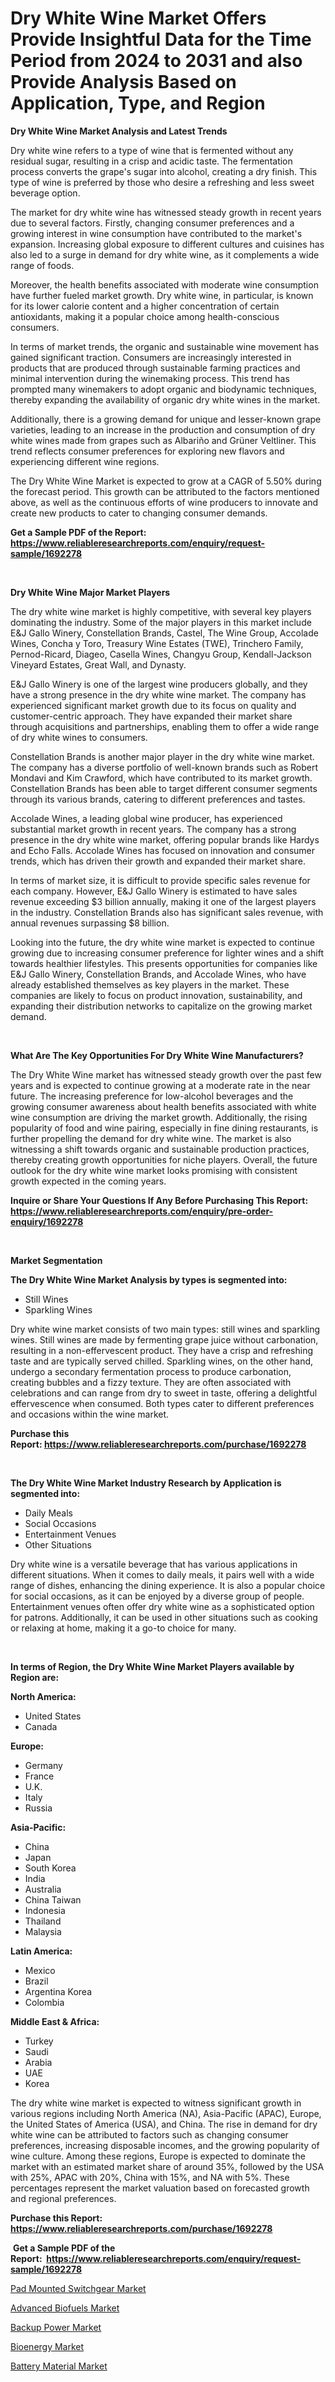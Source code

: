 <p><h1>Dry White Wine Market Offers Provide Insightful Data for the Time Period from 2024 to 2031 and also Provide Analysis Based on Application, Type, and Region</h1></p><p><strong>Dry White Wine Market Analysis and Latest Trends</strong></p>
<p><p>Dry white wine refers to a type of wine that is fermented without any residual sugar, resulting in a crisp and acidic taste. The fermentation process converts the grape's sugar into alcohol, creating a dry finish. This type of wine is preferred by those who desire a refreshing and less sweet beverage option.</p><p>The market for dry white wine has witnessed steady growth in recent years due to several factors. Firstly, changing consumer preferences and a growing interest in wine consumption have contributed to the market's expansion. Increasing global exposure to different cultures and cuisines has also led to a surge in demand for dry white wine, as it complements a wide range of foods.</p><p>Moreover, the health benefits associated with moderate wine consumption have further fueled market growth. Dry white wine, in particular, is known for its lower calorie content and a higher concentration of certain antioxidants, making it a popular choice among health-conscious consumers.</p><p>In terms of market trends, the organic and sustainable wine movement has gained significant traction. Consumers are increasingly interested in products that are produced through sustainable farming practices and minimal intervention during the winemaking process. This trend has prompted many winemakers to adopt organic and biodynamic techniques, thereby expanding the availability of organic dry white wines in the market.</p><p>Additionally, there is a growing demand for unique and lesser-known grape varieties, leading to an increase in the production and consumption of dry white wines made from grapes such as Albariño and Grüner Veltliner. This trend reflects consumer preferences for exploring new flavors and experiencing different wine regions.</p><p>The Dry White Wine Market is expected to grow at a CAGR of 5.50% during the forecast period. This growth can be attributed to the factors mentioned above, as well as the continuous efforts of wine producers to innovate and create new products to cater to changing consumer demands.</p></p>
<p><strong>Get a Sample PDF of the Report:&nbsp; <a href="https://www.reliableresearchreports.com/enquiry/request-sample/1692278">https://www.reliableresearchreports.com/enquiry/request-sample/1692278</a></strong></p>
<p>&nbsp;</p>
<p><strong>Dry White Wine Major Market Players</strong></p>
<p><p>The dry white wine market is highly competitive, with several key players dominating the industry. Some of the major players in this market include E&J Gallo Winery, Constellation Brands, Castel, The Wine Group, Accolade Wines, Concha y Toro, Treasury Wine Estates (TWE), Trinchero Family, Pernod-Ricard, Diageo, Casella Wines, Changyu Group, Kendall-Jackson Vineyard Estates, Great Wall, and Dynasty.</p><p>E&J Gallo Winery is one of the largest wine producers globally, and they have a strong presence in the dry white wine market. The company has experienced significant market growth due to its focus on quality and customer-centric approach. They have expanded their market share through acquisitions and partnerships, enabling them to offer a wide range of dry white wines to consumers.</p><p>Constellation Brands is another major player in the dry white wine market. The company has a diverse portfolio of well-known brands such as Robert Mondavi and Kim Crawford, which have contributed to its market growth. Constellation Brands has been able to target different consumer segments through its various brands, catering to different preferences and tastes.</p><p>Accolade Wines, a leading global wine producer, has experienced substantial market growth in recent years. The company has a strong presence in the dry white wine market, offering popular brands like Hardys and Echo Falls. Accolade Wines has focused on innovation and consumer trends, which has driven their growth and expanded their market share.</p><p>In terms of market size, it is difficult to provide specific sales revenue for each company. However, E&J Gallo Winery is estimated to have sales revenue exceeding $3 billion annually, making it one of the largest players in the industry. Constellation Brands also has significant sales revenue, with annual revenues surpassing $8 billion.</p><p>Looking into the future, the dry white wine market is expected to continue growing due to increasing consumer preference for lighter wines and a shift towards healthier lifestyles. This presents opportunities for companies like E&J Gallo Winery, Constellation Brands, and Accolade Wines, who have already established themselves as key players in the market. These companies are likely to focus on product innovation, sustainability, and expanding their distribution networks to capitalize on the growing market demand.</p></p>
<p>&nbsp;</p>
<p><strong>What Are The Key Opportunities For Dry White Wine Manufacturers?</strong></p>
<p><p>The Dry White Wine market has witnessed steady growth over the past few years and is expected to continue growing at a moderate rate in the near future. The increasing preference for low-alcohol beverages and the growing consumer awareness about health benefits associated with white wine consumption are driving the market growth. Additionally, the rising popularity of food and wine pairing, especially in fine dining restaurants, is further propelling the demand for dry white wine. The market is also witnessing a shift towards organic and sustainable production practices, thereby creating growth opportunities for niche players. Overall, the future outlook for the dry white wine market looks promising with consistent growth expected in the coming years.</p></p>
<p><strong>Inquire or Share Your Questions If Any Before Purchasing This Report: <a href="https://www.reliableresearchreports.com/enquiry/pre-order-enquiry/1692278">https://www.reliableresearchreports.com/enquiry/pre-order-enquiry/1692278</a></strong></p>
<p>&nbsp;</p>
<p><strong>Market Segmentation</strong></p>
<p><strong>The Dry White Wine Market Analysis by types is segmented into:</strong></p>
<p><ul><li>Still Wines</li><li>Sparkling Wines</li></ul></p>
<p><p>Dry white wine market consists of two main types: still wines and sparkling wines. Still wines are made by fermenting grape juice without carbonation, resulting in a non-effervescent product. They have a crisp and refreshing taste and are typically served chilled. Sparkling wines, on the other hand, undergo a secondary fermentation process to produce carbonation, creating bubbles and a fizzy texture. They are often associated with celebrations and can range from dry to sweet in taste, offering a delightful effervescence when consumed. Both types cater to different preferences and occasions within the wine market.</p></p>
<p><strong>Purchase this Report:&nbsp;<a href="https://www.reliableresearchreports.com/purchase/1692278">https://www.reliableresearchreports.com/purchase/1692278</a></strong></p>
<p>&nbsp;</p>
<p><strong>The Dry White Wine Market Industry Research by Application is segmented into:</strong></p>
<p><ul><li>Daily Meals</li><li>Social Occasions</li><li>Entertainment Venues</li><li>Other Situations</li></ul></p>
<p><p>Dry white wine is a versatile beverage that has various applications in different situations. When it comes to daily meals, it pairs well with a wide range of dishes, enhancing the dining experience. It is also a popular choice for social occasions, as it can be enjoyed by a diverse group of people. Entertainment venues often offer dry white wine as a sophisticated option for patrons. Additionally, it can be used in other situations such as cooking or relaxing at home, making it a go-to choice for many.</p></p>
<p>&nbsp;</p>
<p><strong>In terms of Region, the Dry White Wine Market Players available by Region are:</strong></p>
<p>
    <p> <strong> North America: </strong>
        <ul>
            <li>United States</li>
            <li>Canada</li>
        </ul>
        </p> 
    <p> <strong> Europe: </strong>
        <ul>
            <li>Germany</li>
            <li>France</li>
            <li>U.K.</li>
            <li>Italy</li>
            <li>Russia</li>
        </ul>
        </p> 
    <p> <strong> Asia-Pacific: </strong>
        <ul>
            <li>China</li>
            <li>Japan</li>
            <li>South Korea</li>
            <li>India</li>
            <li>Australia</li>
            <li>China Taiwan</li>
            <li>Indonesia</li>
            <li>Thailand</li>
            <li>Malaysia</li>
        </ul>
        </p> 
    <p> <strong> Latin America: </strong>
        <ul>
            <li>Mexico</li>
            <li>Brazil</li>
            <li>Argentina Korea</li>
            <li>Colombia</li>
        </ul>
        </p> 
    <p> <strong> Middle East & Africa: </strong>
        <ul>
            <li>Turkey</li>
            <li>Saudi</li>
            <li>Arabia</li>
            <li>UAE</li>
            <li>Korea</li>
        </ul>
    </p>
    </p>
<p><p>The dry white wine market is expected to witness significant growth in various regions including North America (NA), Asia-Pacific (APAC), Europe, the United States of America (USA), and China. The rise in demand for dry white wine can be attributed to factors such as changing consumer preferences, increasing disposable incomes, and the growing popularity of wine culture. Among these regions, Europe is expected to dominate the market with an estimated market share of around 35%, followed by the USA with 25%, APAC with 20%, China with 15%, and NA with 5%. These percentages represent the market valuation based on forecasted growth and regional preferences.</p></p>
<p><strong>Purchase this Report: <a href="https://www.reliableresearchreports.com/purchase/1692278">https://www.reliableresearchreports.com/purchase/1692278</a></strong></p>
<p>&nbsp;<strong>Get a Sample PDF of the Report:&nbsp;&nbsp;<a href="https://www.reliableresearchreports.com/enquiry/request-sample/1692278">https://www.reliableresearchreports.com/enquiry/request-sample/1692278</a></strong></p>
<p><strong></strong></p>
<p><p><a href="https://github.com/rahu1502/Market-Research-Report-List-2/blob/main/pad-mounted-switchgear-market.md">Pad Mounted Switchgear Market</a></p><p><a href="https://github.com/rahu1501/Market-Research-Report-List-2/blob/main/advanced-biofuels-market.md">Advanced Biofuels Market</a></p><p><a href="https://github.com/rahu1505/Market-Research-Report-List-2/blob/main/backup-power-market.md">Backup Power Market</a></p><p><a href="https://github.com/rahu1506/Market-Research-Report-List-2/blob/main/bioenergy-market.md">Bioenergy Market</a></p><p><a href="https://github.com/rahu1503/Market-Research-Report-List-2/blob/main/battery-material-market.md">Battery Material Market</a></p></p>